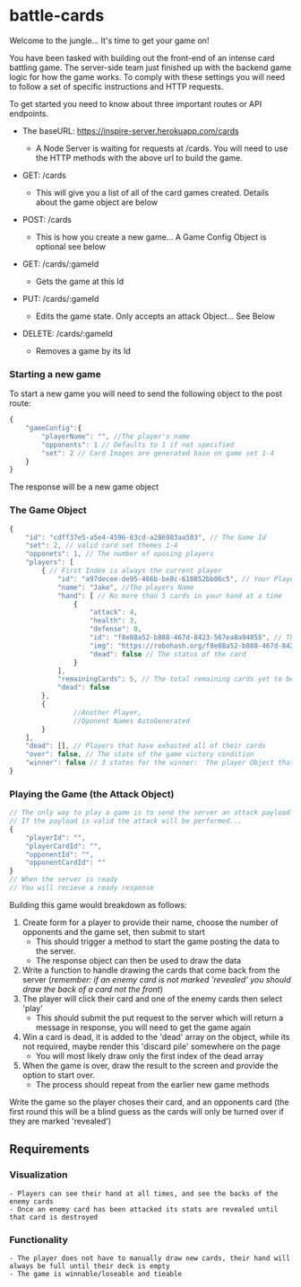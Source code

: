 # battle-cards

Welcome to the jungle... It's time to get your game on!

You have been tasked with building out the front-end of an intense card battling game. 
The server-side team just finished up with the backend game logic for how the game works. 
To comply with these settings you will need to follow a set of specific instructions and HTTP requests.

To get started you need to know about three important routes or API endpoints.

- The baseURL: https://inspire-server.herokuapp.com/cards
	- A Node Server is waiting for requests at /cards. You will need to use the HTTP methods with the above url to build the game.

- GET: /cards
	- This will give you a list of all of the card games created. Details about the game object are below
- POST: /cards
	- This is how you create a new game... A Game Config Object is optional see below
- GET: /cards/:gameId
	- Gets the game at this Id
- PUT: /cards/:gameId
	- Edits the game state. Only accepts an attack Object... See Below
- DELETE: /cards/:gameId
	- Removes a game by its Id
	


### Starting a new game

To start a new game you will need to send the following object to the post route:
```javascript
{
	"gameConfig":{
		"playerName": "", //The player's name
		"opponents": 1 // Defaults to 1 if not specified
		"set": 2 // Card Images are generated base on game set 1-4
	}
}
```

The response will be a new game object
	
### The Game Object
```javascript
{
	"id": "cdff37e5-a5e4-4596-83cd-a286983aa503", // The Game Id
	"set": 2, // valid card set themes 1-4 
	"opponets": 1, // The number of oposing players
	"players": [
		{ // First Index is always the current player
			"id": "a97decee-de95-466b-be8c-610852bb06c5", // Your Player Id
			"name": "Jake", //The players Name
			"hand": [ // No more than 5 cards in your hand at a time
				{
					"attack": 4,
					"health": 3,
					"defense": 0,
					"id": "f8e88a52-b888-467d-8423-567ea8a94855", // The cards ID
					"img": "https://robohash.org/f8e88a52-b888-467d-8423-567ea8a94855?set=set2", // An auto generated picture based on the games card set
					"dead": false // The status of the card
				}
			],
			"remainingCards": 5, // The total remaining cards yet to be drawn
			"dead": false
		},
		{
				//Another Player,
				//Oponent Names AutoGenerated
		}
	],
	"dead": [], // Players that have exhasted all of their cards
	"over": false, // The state of the game victory condition
	"winner": false // 3 states for the winner:  The player Object that wins || "Cats Game" || false
}
```

### Playing the Game (the Attack Object)
```javascript
// The only way to play a game is to send the server an attack payload
// If the payload is valid the attack will be performed... 
{
	"playerId": "",
	"playerCardId": "",
	"opponentId": "",
	"opponentCardId": ""
}
// When the server is ready
// You will recieve a ready response
```

Building this game would breakdown as follows:
 
 1. Create form for a player to provide their name, choose the number of opponents and the game set, then submit to start
	- This should trigger a method to start the game posting the data to the server.
	- The response object can then be used to draw the data
 2. Write a function to handle drawing the cards that come back from the server (*remember: if an enemy card is not marked 'revealed' you should draw the back of a card not the front*)
 3. The player will click their card and one of the enemy cards then select 'play'
 	- This should submit the put request to the server which will return a message in response, you will need to get the game again
 4. Win a card is dead, it is added to the 'dead' array on the object, while its not required, maybe render this 'discard pile' somewhere on the page
 	- You will most likely draw only the first index of the dead array
 5. When the game is over, draw the result to the screen and provide the option to start over.
 	- The process should repeat from the earlier new game methods
		

Write the game so the player choses their card, and an opponents card (the first round this will be a blind guess as the cards will only be turned over if they are marked 'revealed')


## Requirements

### Visualization
	- Players can see their hand at all times, and see the backs of the enemy cards
	- Once an enemy card has been attacked its stats are revealed until that card is destroyed

### Functionality
	- The player does not have to manually draw new cards, their hand will always be full until their deck is empty
	- The game is winnable/loseable and tieable
